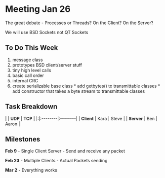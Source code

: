 # Meeting Jan 26 #

The great debate - Processes or Threads? On the Client? On the Server?

We will use BSD Sockets not QT Sockets

## To Do This Week ##
  1. message class
  1. prototypes BSD client/server stuff
  1. tiny high level calls
  1. basic call order
  1. internal CRC
  1. create serializable base class
    * add getbytes() to transmittable classes
    * add constructor that takes a byte stream to transmittable classes

## Task Breakdown ##
| | **UDP** | **TCP** |
|:|:--------|:--------|
| **Client** | Kara | Steve |
| **Server** | Ben | Aaron |

## Milestones ##

**Feb 9** - Single Client Server - Send and receive any packet

**Feb 23** - Multiple Clients - Actual Packets sending

**Mar 2** - Everything works